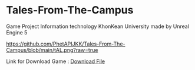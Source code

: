 # Tales-From-The-Campus
Game Project Information technology KhonKean University made by Unreal Engine 5

https://github.com/PhetAPIJKK/Tales-From-The-Campus/blob/main/tAL.png?raw=true

Link for Download Game :  [Download File](https://drive.google.com/uc?export=download&id=1kR0Z0LHg7HTLY3MweVV-41EzAe26DvZm)
